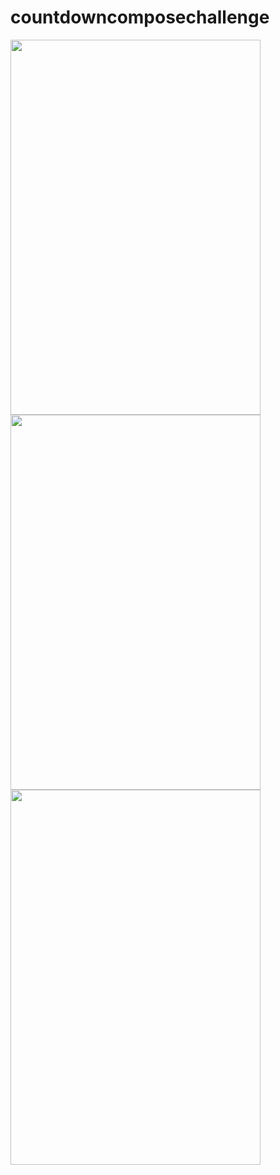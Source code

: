# countdowncomposechallenge

<img src="https://user-images.githubusercontent.com/51214344/110162405-5fa56100-7df7-11eb-8610-2ac2f7afe1b9.png" width="400" height="600"/>

<img src="https://user-images.githubusercontent.com/51214344/110162405-5fa56100-7df7-11eb-8610-2ac2f7afe1b9.png" width="400" height="600"/>

<img src="https://user-images.githubusercontent.com/51214344/110162405-5fa56100-7df7-11eb-8610-2ac2f7afe1b9.png" width="400" height="600"/>
